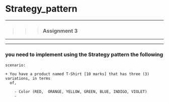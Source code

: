 # Strategy_pattern
---
>>> ### Assignment 3 <br>

---
---

### you need to implement using the Strategy pattern the following 
    scenario:
    
    + You have a product named T-Shirt [10 marks] that has three (3) variations, in terms 
      of,
      
        - Color (RED,  ORANGE, YELLOW, GREEN, BLUE, INDIGO, VIOLET)
        -
        
